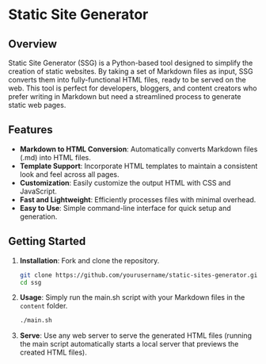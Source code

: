 # Static Site Generator

## Overview

Static Site Generator (SSG) is a Python-based tool designed to simplify the creation of static websites. By taking a set of Markdown files as input, SSG converts them into fully-functional HTML files, ready to be served on the web. This tool is perfect for developers, bloggers, and content creators who prefer writing in Markdown but need a streamlined process to generate static web pages.

## Features

- **Markdown to HTML Conversion**: Automatically converts Markdown files (.md) into HTML files.
- **Template Support**: Incorporate HTML templates to maintain a consistent look and feel across all pages.
- **Customization**: Easily customize the output HTML with CSS and JavaScript.
- **Fast and Lightweight**: Efficiently processes files with minimal overhead.
- **Easy to Use**: Simple command-line interface for quick setup and generation.

## Getting Started

1. **Installation**: Fork and clone the repository.
   ```bash
   git clone https://github.com/yourusername/static-sites-generator.git
   cd ssg
   ```

2. **Usage**: Simply run the main.sh script with your Markdown files in the `content` folder.
   ```bash
   ./main.sh
   ```

3. **Serve**: Use any web server to serve the generated HTML files (running the main script automatically starts a local server that previews the created HTML files).
